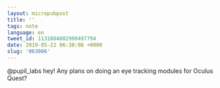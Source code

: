 ```yaml
---
layout: micropubpost
title: ''
tags: note
language: en
tweet_id: 1131084802990497794
date: 2019-05-22 06:30:06 +0000
slug: '063006'
---
```

@pupil_labs hey! Any plans on doing an eye tracking modules for Oculus Quest?
